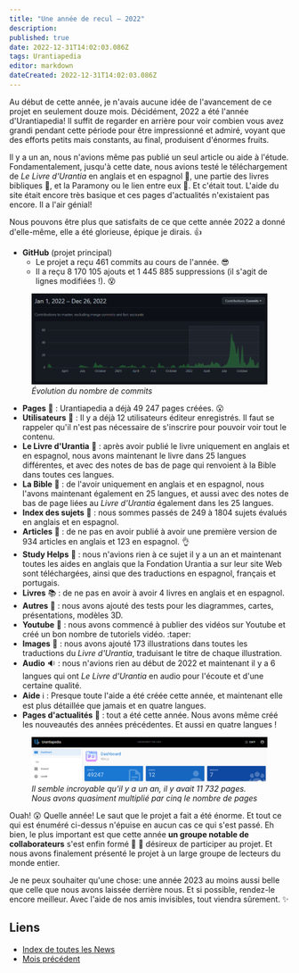 ```yaml
---
title: "Une année de recul — 2022"
description: 
published: true
date: 2022-12-31T14:02:03.086Z
tags: Urantiapedia
editor: markdown
dateCreated: 2022-12-31T14:02:03.086Z
---
```


Au début de cette année, je n'avais aucune idée de l'avancement de ce projet en seulement douze mois. Décidément, 2022 a été l'année d'Urantiapedia! Il suffit de regarder en arrière pour voir combien vous avez grandi pendant cette période pour être impressionné et admiré, voyant que des efforts petits mais constants, au final, produisent d'énormes fruits.

Il y a un an, nous n'avions même pas publié un seul article ou aide à l'étude. Fondamentalement, jusqu'à cette date, nous avions testé le téléchargement de _Le Livre d'Urantia_ en anglais et en espagnol :blue_book:, une partie des livres bibliques :closed_book:, et la Paramony ou le lien entre eux :ledger:. Et c'était tout. L'aide du site était encore très basique et ces pages d'actualités n'existaient pas encore. Il a l'air génial!

Nous pouvons être plus que satisfaits de ce que cette année 2022 a donné d'elle-même, elle a été glorieuse, épique je dirais. :+1:

- **GitHub** (projet principal)
    * Le projet a reçu 461 commits au cours de l'année. :sunglasses:
    * Il a reçu 8 170 105 ajouts et 1 445 885 suppressions (il s'agit de lignes modifiées !). :dizzy_face:

<figure id="img_1" class="image urantiapedia">
<img src="/image/github_2022.png">
<figcaption><em>Évolution du nombre de commits </em></figcaption>
</figure>

- **Pages** :page_facing_up: : Urantiapedia a déjà 49 247 pages créées. :open_mouth:
- **Utilisateurs** :construction_worker: : Il y a déjà 12 utilisateurs éditeur enregistrés. Il faut se rappeler qu'il n'est pas nécessaire de s'inscrire pour pouvoir voir tout le contenu.
- **Le Livre d'Urantia** :blue_book: : après avoir publié le livre uniquement en anglais et en espagnol, nous avons maintenant le livre dans 25 langues différentes, et avec des notes de bas de page qui renvoient à la Bible dans toutes ces langues.
- **La Bible** :closed_book: : de l'avoir uniquement en anglais et en espagnol, nous l'avons maintenant également en 25 langues, et aussi avec des notes de bas de page liées au _Livre d'Urantia_ également dans les 25 langues.
- **Index des sujets** :card_index: : nous sommes passés de 249 à 1804 sujets évalués en anglais et en espagnol.
- **Articles** :page_with_curl: : de ne pas en avoir publié à avoir une première version de 934 articles en anglais et 123 en espagnol. :ok_hand:
- **Study Helps** :notebook: : nous n'avions rien à ce sujet il y a un an et maintenant toutes les aides en anglais que la Fondation Urantia a sur leur site Web sont téléchargées, ainsi que des traductions en espagnol, français et portugais.
- **Livres** :books: : de ne pas en avoir à avoir 4 livres en anglais et en espagnol.
- **Autres** :memo: : nous avons ajouté des tests pour les diagrammes, cartes, présentations, modèles 3D.
- **Youtube** :movie_camera: : nous avons commencé à publier des vidéos sur Youtube et créé un bon nombre de tutoriels vidéo. :taper:
- **Images** :sunrise_over_mountains: : nous avons ajouté 173 illustrations dans toutes les traductions du _Livre d'Urantia_, traduisant le titre de chaque illustration.
- **Audio** :sound: : nous n'avions rien au début de 2022 et maintenant il y a 6 langues qui ont _Le Livre d'Urantia_ en audio pour l'écoute et d'une certaine qualité.
- **Aide** :information_source: : Presque toute l'aide a été créée cette année, et maintenant elle est plus détaillée que jamais et en quatre langues.
- **Pages d'actualités** :newspaper: : tout a été cette année. Nous avons même créé les nouveautés des années précédentes. Et aussi en quatre langues !

<figure id="img_2" class="image urantiapedia">
<img src="/image/up_status_2022.png">
<figcaption><em>Il semble incroyable qu'il y a un an, il y avait 11 732 pages. Nous avons quasiment multiplié par cinq le nombre de pages </em></figcaption>
</figure>

Ouah! :astonished: Quelle année! Le saut que le projet a fait a été énorme. Et tout ce qui est énuméré ci-dessus n'épuise en aucun cas ce qui s'est passé. Eh bien, le plus important est que cette année **un groupe notable de collaborateurs** s'est enfin formé :woman: :man: désireux de participer au projet. Et nous avons finalement présenté le projet à un large groupe de lecteurs du monde entier.

Je ne peux souhaiter qu'une chose: une année 2023 au moins aussi belle que celle que nous avons laissée derrière nous. Et si possible, rendez-le encore meilleur. Avec l'aide de nos amis invisibles, tout viendra sûrement. :sparkles:

## Liens

- [Index de toutes les News](/fr/news)
- [Mois précédent](/fr/news/2022/11)